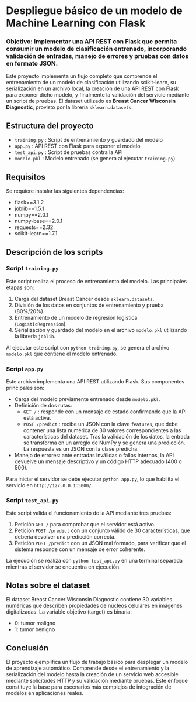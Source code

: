 # Despliegue básico de un modelo de Machine Learning con Flask
### Objetivo: Implementar una API REST con Flask que permita consumir un modelo de clasificación entrenado, incorporando validación de entradas, manejo de errores y pruebas con datos en formato JSON.


Este proyecto implementa un flujo completo que comprende el entrenamiento de un modelo de clasificación utilizando scikit-learn, su serialización en un archivo local, la creación de una API REST con Flask para exponer dicho modelo, y finalmente la validación del servicio mediante un script de pruebas. El dataset utilizado es **Breast Cancer Wisconsin Diagnostic**, provisto por la librería `sklearn.datasets`.

## Estructura del proyecto

- `training.py` : Script de entrenamiento y guardado del modelo  
- `app.py` : API REST con Flask para exponer el modelo  
- `test_api.py` : Script de pruebas contra la API  
- `modelo.pkl` : Modelo entrenado (se genera al ejecutar `training.py`)  


## Requisitos

Se requiere instalar las siguientes dependencias:

* flask==3.1.2
* joblib==1.5.1
* numpy==2.0.1
* numpy-base==2.0.1
* requests==2.32.
* scikit-learn==1.7.1


## Descripción de los scripts

### Script `training.py`

Este script realiza el proceso de entrenamiento del modelo. Las principales etapas son:
1. Carga del dataset Breast Cancer desde `sklearn.datasets`.
2. División de los datos en conjuntos de entrenamiento y prueba (80%/20%).
3. Entrenamiento de un modelo de regresión logística (`LogisticRegression`).
4. Serialización y guardado del modelo en el archivo `modelo.pkl` utilizando la librería `joblib`.

Al ejecutar este script con `python training.py`, se genera el archivo `modelo.pkl` que contiene el modelo entrenado.

### Script `app.py`

Este archivo implementa una API REST utilizando Flask. Sus componentes principales son:
- Carga del modelo previamente entrenado desde `modelo.pkl`.
- Definición de dos rutas:
  - `GET /` : responde con un mensaje de estado confirmando que la API está activa.
  - `POST /predict` : recibe un JSON con la clave `features`, que debe contener una lista numérica de 30 valores correspondientes a las características del dataset. Tras la validación de los datos, la entrada se transforma en un arreglo de NumPy y se genera una predicción. La respuesta es un JSON con la clase predicha.
- Manejo de errores: ante entradas inválidas o fallos internos, la API devuelve un mensaje descriptivo y un código HTTP adecuado (400 o 500).

Para iniciar el servidor se debe ejecutar `python app.py`, lo que habilita el servicio en `http://127.0.0.1:5000/`.

### Script `test_api.py`

Este script valida el funcionamiento de la API mediante tres pruebas:
1. Petición `GET /` para comprobar que el servidor está activo.
2. Petición `POST /predict` con un conjunto válido de 30 características, que debería devolver una predicción correcta.
3. Petición `POST /predict` con un JSON mal formado, para verificar que el sistema responde con un mensaje de error coherente.

La ejecución se realiza con `python test_api.py` en una terminal separada mientras el servidor se encuentra en ejecución.

## Notas sobre el dataset

El dataset Breast Cancer Wisconsin Diagnostic contiene 30 variables numéricas que describen propiedades de núcleos celulares en imágenes digitalizadas. La variable objetivo (target) es binaria:
- 0: tumor maligno
- 1: tumor benigno

## Conclusión

El proyecto ejemplifica un flujo de trabajo básico para desplegar un modelo de aprendizaje automático. Comprende desde el entrenamiento y la serialización del modelo hasta la creación de un servicio web accesible mediante solicitudes HTTP y su validación mediante pruebas. Este enfoque constituye la base para escenarios más complejos de integración de modelos en aplicaciones reales.